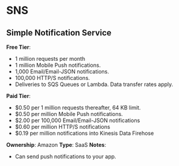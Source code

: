 # SNS

## Simple Notification Service

**Free Tier**:

- 1 million requests per month
- 1 million Mobile Push notifications.
- 1,000 Email/Email-JSON notifications.
- 100,000 HTTP/S notifications.
- Deliveries to SQS Queues or Lambda. Data transfer rates apply.

**Paid Tier**:

- $0.50 per 1 million requests thereafter, 64 KB limit.
- $0.50 per million Mobile Push notifications.
- $2.00 per 100,000 Email/Email-JSON notifications
- $0.60 per million HTTP/S notifications
- $0.19 per million notifications into Kinesis Data Firehose

**Ownership**: Amazon
**Type**: SaaS
**Notes**:

- Can send push notifications to your app.
